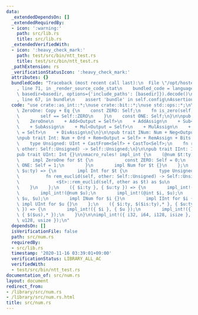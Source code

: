 ```yaml
---
data:
  _extendedDependsOn: []
  _extendedRequiredBy:
  - icon: ':warning:'
    path: src/lib.rs
    title: src/lib.rs
  _extendedVerifiedWith:
  - icon: ':heavy_check_mark:'
    path: test/src/bin/ntt_test.rs
    title: test/src/bin/ntt_test.rs
  _pathExtension: rs
  _verificationStatusIcon: ':heavy_check_mark:'
  attributes: {}
  bundledCode: "Traceback (most recent call last):\n  File \"/opt/hostedtoolcache/Python/3.9.0/x64/lib/python3.9/site-packages/onlinejudge_verify/documentation/build.py\"\
    , line 71, in _render_source_code_stat\n    bundled_code = language.bundle(stat.path,\
    \ basedir=basedir, options={'include_paths': [basedir]}).decode()\n  File \"/opt/hostedtoolcache/Python/3.9.0/x64/lib/python3.9/site-packages/onlinejudge_verify/languages/user_defined.py\"\
    , line 67, in bundle\n    assert 'bundle' in self.config\nAssertionError\n"
  code: "use crate::as_int::*;\nuse crate::bit::*;\nuse std::ops::*;\n\npub trait\
    \ ZeroOne: Copy + Eq {\n    const ZERO: Self;\n    fn is_zero(self) -> bool {\n\
    \        self == Self::ZERO\n    }\n    const ONE: Self;\n}\n\npub trait Num:\n\
    \    ZeroOne\n    + Add<Output = Self>\n    + AddAssign\n    + Sub<Output = Self>\n\
    \    + SubAssign\n    + Mul<Output = Self>\n    + MulAssign\n    + Div<Output\
    \ = Self>\n    + DivAssign\n{\n}\n\npub trait INum: Num + Neg<Output = Self> {}\n\
    \npub trait Int: Num + Ord + Rem<Output = Self> + RemAssign + Bits + CastInt {\n\
    \    type Unsigned: UInt + CastFrom<Self> + CastTo<Self>;\n    fn rem_euclid(self,\
    \ other: Self::Unsigned) -> Self::Unsigned;\n}\n\npub trait IInt: Int + INum {}\n\
    pub trait UInt: Int {}\n\nmacro_rules! impl_int {\n    (@num $t:ty) => {\n   \
    \     impl ZeroOne for $t {\n            const ZERO: Self = 0;\n            const\
    \ ONE: Self = 1;\n        }\n        impl Num for $t {}\n    };\n    (@int $t:ty,\
    \ $u:ty) => {\n        impl Int for $t {\n            type Unsigned = $u;\n  \
    \          fn rem_euclid(self, other: Self::Unsigned) -> Self::Unsigned {\n  \
    \              <$t>::rem_euclid(self, other as $t) as $u\n            }\n    \
    \    }\n    };\n    ({ $i:ty }, { $u:ty }) => {\n        impl_int!(@num $i);\n\
    \        impl_int!(@num $u);\n        impl_int!(@int $i, $u);\n        impl_int!(@int\
    \ $u, $u);\n        impl INum for $i {}\n        impl IInt for $i {}\n       \
    \ impl UInt for $u {}\n    };\n    ({ $i:ty, $($is:ty),* }, { $u:ty, $($us:ty),*\
    \ }) => {\n        impl_int!({ $i }, { $u });\n        impl_int!({ $($is),* },\
    \ { $($us),* });\n    }\n}\n\nimpl_int!({ i32, i64, i128, isize }, { u32, u64,\
    \ u128, usize });\n"
  dependsOn: []
  isVerificationFile: false
  path: src/num.rs
  requiredBy:
  - src/lib.rs
  timestamp: '2020-11-16 03:39:01+09:00'
  verificationStatus: LIBRARY_ALL_AC
  verifiedWith:
  - test/src/bin/ntt_test.rs
documentation_of: src/num.rs
layout: document
redirect_from:
- /library/src/num.rs
- /library/src/num.rs.html
title: src/num.rs
---
```

